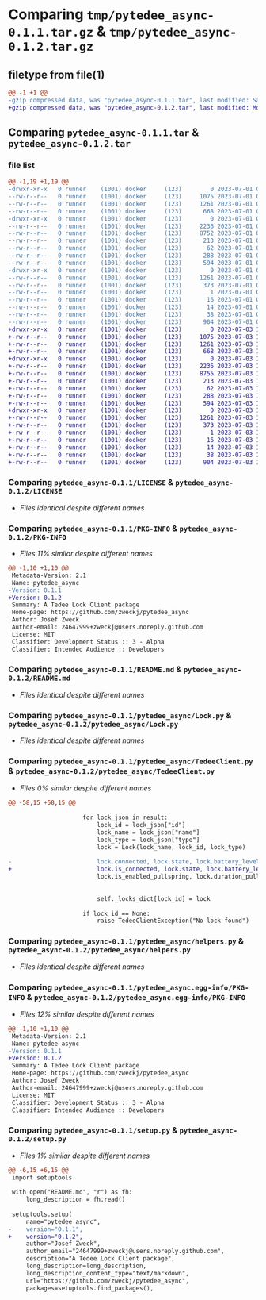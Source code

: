 # Comparing `tmp/pytedee_async-0.1.1.tar.gz` & `tmp/pytedee_async-0.1.2.tar.gz`

## filetype from file(1)

```diff
@@ -1 +1 @@
-gzip compressed data, was "pytedee_async-0.1.1.tar", last modified: Sat Jul  1 06:38:49 2023, max compression
+gzip compressed data, was "pytedee_async-0.1.2.tar", last modified: Mon Jul  3 12:36:32 2023, max compression
```

## Comparing `pytedee_async-0.1.1.tar` & `pytedee_async-0.1.2.tar`

### file list

```diff
@@ -1,19 +1,19 @@
-drwxr-xr-x   0 runner    (1001) docker     (123)        0 2023-07-01 06:38:49.458268 pytedee_async-0.1.1/
--rw-r--r--   0 runner    (1001) docker     (123)     1075 2023-07-01 06:38:35.000000 pytedee_async-0.1.1/LICENSE
--rw-r--r--   0 runner    (1001) docker     (123)     1261 2023-07-01 06:38:49.458268 pytedee_async-0.1.1/PKG-INFO
--rw-r--r--   0 runner    (1001) docker     (123)      668 2023-07-01 06:38:35.000000 pytedee_async-0.1.1/README.md
-drwxr-xr-x   0 runner    (1001) docker     (123)        0 2023-07-01 06:38:49.458268 pytedee_async-0.1.1/pytedee_async/
--rw-r--r--   0 runner    (1001) docker     (123)     2236 2023-07-01 06:38:35.000000 pytedee_async-0.1.1/pytedee_async/Lock.py
--rw-r--r--   0 runner    (1001) docker     (123)     8752 2023-07-01 06:38:35.000000 pytedee_async-0.1.1/pytedee_async/TedeeClient.py
--rw-r--r--   0 runner    (1001) docker     (123)      213 2023-07-01 06:38:35.000000 pytedee_async-0.1.1/pytedee_async/TedeeClientException.py
--rw-r--r--   0 runner    (1001) docker     (123)       62 2023-07-01 06:38:35.000000 pytedee_async-0.1.1/pytedee_async/__init__.py
--rw-r--r--   0 runner    (1001) docker     (123)      288 2023-07-01 06:38:35.000000 pytedee_async-0.1.1/pytedee_async/const.py
--rw-r--r--   0 runner    (1001) docker     (123)      594 2023-07-01 06:38:35.000000 pytedee_async-0.1.1/pytedee_async/helpers.py
-drwxr-xr-x   0 runner    (1001) docker     (123)        0 2023-07-01 06:38:49.458268 pytedee_async-0.1.1/pytedee_async.egg-info/
--rw-r--r--   0 runner    (1001) docker     (123)     1261 2023-07-01 06:38:49.000000 pytedee_async-0.1.1/pytedee_async.egg-info/PKG-INFO
--rw-r--r--   0 runner    (1001) docker     (123)      373 2023-07-01 06:38:49.000000 pytedee_async-0.1.1/pytedee_async.egg-info/SOURCES.txt
--rw-r--r--   0 runner    (1001) docker     (123)        1 2023-07-01 06:38:49.000000 pytedee_async-0.1.1/pytedee_async.egg-info/dependency_links.txt
--rw-r--r--   0 runner    (1001) docker     (123)       16 2023-07-01 06:38:49.000000 pytedee_async-0.1.1/pytedee_async.egg-info/requires.txt
--rw-r--r--   0 runner    (1001) docker     (123)       14 2023-07-01 06:38:49.000000 pytedee_async-0.1.1/pytedee_async.egg-info/top_level.txt
--rw-r--r--   0 runner    (1001) docker     (123)       38 2023-07-01 06:38:49.458268 pytedee_async-0.1.1/setup.cfg
--rw-r--r--   0 runner    (1001) docker     (123)      904 2023-07-01 06:38:35.000000 pytedee_async-0.1.1/setup.py
+drwxr-xr-x   0 runner    (1001) docker     (123)        0 2023-07-03 12:36:32.339421 pytedee_async-0.1.2/
+-rw-r--r--   0 runner    (1001) docker     (123)     1075 2023-07-03 12:36:14.000000 pytedee_async-0.1.2/LICENSE
+-rw-r--r--   0 runner    (1001) docker     (123)     1261 2023-07-03 12:36:32.339421 pytedee_async-0.1.2/PKG-INFO
+-rw-r--r--   0 runner    (1001) docker     (123)      668 2023-07-03 12:36:14.000000 pytedee_async-0.1.2/README.md
+drwxr-xr-x   0 runner    (1001) docker     (123)        0 2023-07-03 12:36:32.339421 pytedee_async-0.1.2/pytedee_async/
+-rw-r--r--   0 runner    (1001) docker     (123)     2236 2023-07-03 12:36:14.000000 pytedee_async-0.1.2/pytedee_async/Lock.py
+-rw-r--r--   0 runner    (1001) docker     (123)     8755 2023-07-03 12:36:14.000000 pytedee_async-0.1.2/pytedee_async/TedeeClient.py
+-rw-r--r--   0 runner    (1001) docker     (123)      213 2023-07-03 12:36:14.000000 pytedee_async-0.1.2/pytedee_async/TedeeClientException.py
+-rw-r--r--   0 runner    (1001) docker     (123)       62 2023-07-03 12:36:14.000000 pytedee_async-0.1.2/pytedee_async/__init__.py
+-rw-r--r--   0 runner    (1001) docker     (123)      288 2023-07-03 12:36:14.000000 pytedee_async-0.1.2/pytedee_async/const.py
+-rw-r--r--   0 runner    (1001) docker     (123)      594 2023-07-03 12:36:14.000000 pytedee_async-0.1.2/pytedee_async/helpers.py
+drwxr-xr-x   0 runner    (1001) docker     (123)        0 2023-07-03 12:36:32.339421 pytedee_async-0.1.2/pytedee_async.egg-info/
+-rw-r--r--   0 runner    (1001) docker     (123)     1261 2023-07-03 12:36:32.000000 pytedee_async-0.1.2/pytedee_async.egg-info/PKG-INFO
+-rw-r--r--   0 runner    (1001) docker     (123)      373 2023-07-03 12:36:32.000000 pytedee_async-0.1.2/pytedee_async.egg-info/SOURCES.txt
+-rw-r--r--   0 runner    (1001) docker     (123)        1 2023-07-03 12:36:32.000000 pytedee_async-0.1.2/pytedee_async.egg-info/dependency_links.txt
+-rw-r--r--   0 runner    (1001) docker     (123)       16 2023-07-03 12:36:32.000000 pytedee_async-0.1.2/pytedee_async.egg-info/requires.txt
+-rw-r--r--   0 runner    (1001) docker     (123)       14 2023-07-03 12:36:32.000000 pytedee_async-0.1.2/pytedee_async.egg-info/top_level.txt
+-rw-r--r--   0 runner    (1001) docker     (123)       38 2023-07-03 12:36:32.339421 pytedee_async-0.1.2/setup.cfg
+-rw-r--r--   0 runner    (1001) docker     (123)      904 2023-07-03 12:36:14.000000 pytedee_async-0.1.2/setup.py
```

### Comparing `pytedee_async-0.1.1/LICENSE` & `pytedee_async-0.1.2/LICENSE`

 * *Files identical despite different names*

### Comparing `pytedee_async-0.1.1/PKG-INFO` & `pytedee_async-0.1.2/PKG-INFO`

 * *Files 11% similar despite different names*

```diff
@@ -1,10 +1,10 @@
 Metadata-Version: 2.1
 Name: pytedee_async
-Version: 0.1.1
+Version: 0.1.2
 Summary: A Tedee Lock Client package
 Home-page: https://github.com/zweckj/pytedee_async
 Author: Josef Zweck
 Author-email: 24647999+zweckj@users.noreply.github.com
 License: MIT
 Classifier: Development Status :: 3 - Alpha
 Classifier: Intended Audience :: Developers
```

### Comparing `pytedee_async-0.1.1/README.md` & `pytedee_async-0.1.2/README.md`

 * *Files identical despite different names*

### Comparing `pytedee_async-0.1.1/pytedee_async/Lock.py` & `pytedee_async-0.1.2/pytedee_async/Lock.py`

 * *Files identical despite different names*

### Comparing `pytedee_async-0.1.1/pytedee_async/TedeeClient.py` & `pytedee_async-0.1.2/pytedee_async/TedeeClient.py`

 * *Files 0% similar despite different names*

```diff
@@ -58,15 +58,15 @@
 
                     for lock_json in result:            
                         lock_id = lock_json["id"]
                         lock_name = lock_json["name"]
                         lock_type = lock_json["type"]
                         lock = Lock(lock_name, lock_id, lock_type)
 
-                        lock.connected, lock.state, lock.battery_level, lock.is_charging = self.parse_lock_properties(lock_json) 
+                        lock.is_connected, lock.state, lock.battery_level, lock.is_charging = self.parse_lock_properties(lock_json) 
                         lock.is_enabled_pullspring, lock.duration_pullspring = self.parse_pull_spring_settings(lock_json)
                         
                         
                         self._locks_dict[lock_id] = lock
 
                     if lock_id == None:
                         raise TedeeClientException("No lock found")
```

### Comparing `pytedee_async-0.1.1/pytedee_async/helpers.py` & `pytedee_async-0.1.2/pytedee_async/helpers.py`

 * *Files identical despite different names*

### Comparing `pytedee_async-0.1.1/pytedee_async.egg-info/PKG-INFO` & `pytedee_async-0.1.2/pytedee_async.egg-info/PKG-INFO`

 * *Files 12% similar despite different names*

```diff
@@ -1,10 +1,10 @@
 Metadata-Version: 2.1
 Name: pytedee-async
-Version: 0.1.1
+Version: 0.1.2
 Summary: A Tedee Lock Client package
 Home-page: https://github.com/zweckj/pytedee_async
 Author: Josef Zweck
 Author-email: 24647999+zweckj@users.noreply.github.com
 License: MIT
 Classifier: Development Status :: 3 - Alpha
 Classifier: Intended Audience :: Developers
```

### Comparing `pytedee_async-0.1.1/setup.py` & `pytedee_async-0.1.2/setup.py`

 * *Files 1% similar despite different names*

```diff
@@ -6,15 +6,15 @@
 import setuptools
 
 with open("README.md", "r") as fh:
     long_description = fh.read()
 
 setuptools.setup(
     name="pytedee_async", 
-    version="0.1.1",
+    version="0.1.2",
     author="Josef Zweck",
     author_email="24647999+zweckj@users.noreply.github.com",
     description="A Tedee Lock Client package",
     long_description=long_description,
     long_description_content_type="text/markdown",
     url="https://github.com/zweckj/pytedee_async",
     packages=setuptools.find_packages(),
```

